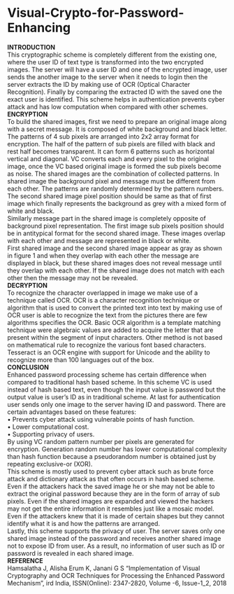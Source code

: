 # Visual-Crypto-for-Password-Enhancing
**INTRODUCTION**
<br>
This cryptographic scheme is completely different from the existing one, where the user ID of text type is transformed into the two encrypted images. The server will have a user ID and one of the encrypted image, user sends the another image to the server when it needs to login then the server extracts the ID by making use of OCR (Optical Character Recognition). Finally by comparing the extracted ID with the saved one the exact user is identified. This scheme helps in authentication prevents cyber attack and has low computation when compared with other schemes.
<br>
**ENCRYPTION**
<br>
To build the shared images, first we need to prepare an original image along with a secret message. It is composed of white background and black letter.  The patterns of 4 sub pixels are arranged into 2x2 array format for encryption. The half of the pattern of sub pixels are filled with black and rest half becomes transparent. It can form 6 patterns such as horizontal vertical and diagonal. VC converts each and every pixel to the original image, once the VC based original image is formed the sub pixels become as noise. The shared images are the combination of collected patterns. In shared image the background pixel and message must be different from each other.
The patterns are randomly determined by the pattern numbers. The second shared image pixel position should be same as that of first image which finally represents the background as grey with a mixed form of white and black. <br>
Similarly message part in the shared image is completely opposite of background pixel representation. The first image sub pixels position should be in antitypical format for the second shared image. These images overlap with each other and message are represented in black or white. <br>
First shared image and the second shared image appear as gray as shown in figure 1 and when they overlap with each other the message are displayed in black, but these shared images does not reveal message until they overlap with each other. If the shared image does not match with each other then the message may not be revealed.
<br>
**DECRYPTION**
<br>
To recognize the character overlapped in image we make use of a technique called OCR. OCR is a character recognition technique or algorithm that is used to convert the printed text into text by making use of OCR user is able to recognize the text from the pictures there are few algorithms specifies the OCR. Basic OCR algorithm is a template matching technique were algebraic values are added to acquire the letter that are present within the segment of input characters. Other method is not based on mathematical rule to recognize the various font based characters. <br>
Tesseract is an OCR engine with support for Unicode and the ability to recognize more than 100 languages out of the box.
<br>
**CONCLUSION**
<br>
Enhanced password processing scheme has certain difference when compared to traditional hash based scheme. In this scheme VC is used instead of hash based text, even though the input value is password but the output value is user’s ID as in traditional scheme. At last for authentication user sends only one image to the server having ID and password. There are certain advantages based on these features:
<br>
•	Prevents cyber attack using vulnerable points of hash function. <br>
•	Lower computational cost. <br>
•	Supporting privacy of users. <br>
By using VC random pattern number per pixels are generated for encryption. Generation random number has lower computational complexity than hash function because a pseudorandom number is obtained just by repeating exclusive-or (XOR). <br>
This scheme is mostly used to prevent cyber attack such as brute force attack and dictionary attack as that often occurs in hash based scheme. Even if the attackers hack the saved image he or she may not be able to extract the original password because they are in the form of array of sub pixels. Even if the shared images are expanded and viewed the hackers may not get the entire information it resembles just like a mosaic model. Even if the attackers knew that it is made of certain shapes but they cannot identify what it  is and how the patterns are arranged. <br>
Lastly, this scheme supports the privacy of user. The server saves only one shared image instead of the password and receives another shared image not to expose ID from user. As a result, no information of user such as ID or password is revealed in each shared image.
<br>
**REFERENCE**
<br>
Hamsalatha J, Alisha Erum K, Janani G S “Implementation of Visual Cryptography and OCR Techniques for Processing the Enhanced Password Mechanism”, ird India, ISSN(Online): 2347-2820, Volume -6, Issue-1_2, 2018




